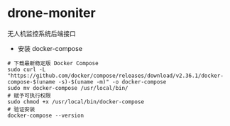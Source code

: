 # drone-moniter
无人机监控系统后端接口

* 安装 docker-compose
```Shell
# 下载最新稳定版 Docker Compose
sudo curl -L "https://github.com/docker/compose/releases/download/v2.36.1/docker-compose-$(uname -s)-$(uname -m)" -o docker-compose
sudo mv docker-compose /usr/local/bin/
# 赋予可执行权限
sudo chmod +x /usr/local/bin/docker-compose
# 验证安装
docker-compose --version
```

```Shell

```